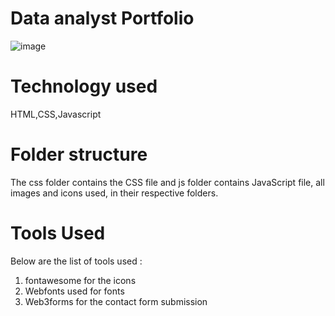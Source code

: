 # Data analyst Portfolio
![image](https://github.com/MansiDhuri/Portfolio/assets/80107261/e039872e-d4d9-49a8-b6df-a0ab4f5892d0)
# Technology used
HTML,CSS,Javascript
# Folder structure
The css folder contains the CSS file and js folder contains JavaScript file, all images and icons used, in their respective folders.
# Tools Used
Below are the list of tools used :
1) fontawesome for the icons
2) Webfonts used for fonts
3) Web3forms for the contact form submission
